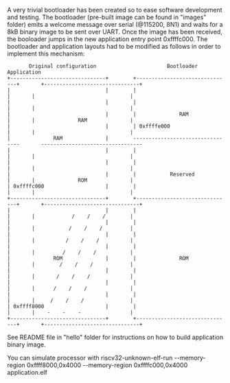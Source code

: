 A very trivial bootloader has been created so to ease software development and testing.
The bootloader (pre-built image can be found in "images" folder) emits a welcome message
over serial (@115200, 8N1) and waits for a 8kB binary image to be sent over UART.
Once the image has been received, the booloader jumps in the new application entry
point 0xffffc000.
The bootloader and application layouts had to be modified as follows in order to
implement this mechanism:


           Original configuration                       Bootloader                               Application             
    +-------------------------------+        +-------------------------------+       +-------------------------------+
    |                               |        |                               |       |                               |
    |                               |        |                               |       |                               |
    |                               |        |              RAM              |       |              RAM              |
    |                               |        | 0xffffe000                    |       |                               |
    |              RAM              |        ---------------------------------       ---------------------------------
    |                               |        |                               |       |                               |
    |                               |        |                               |       |                               |
    |                               |        |           Reserved            |       |              ROM              |
    | 0xffffc000                    |        |                               |       |                               |
    +-------------------------------+        +-------------------------------+       +-------------------------------+
    |                               |        |                               |       |            /    /    /        |
    |                               |        |                               |       |           /    /    /         |
    |                               |        |                               |       |          /    /    /          |
    |                               |        |                               |       |         /    /    /           |
    |              ROM              |        |              ROM              |       |        /    /    /            |
    |                               |        |                               |       |       /    /    /             |
    |                               |        |                               |       |      /    /    /              |
    |                               |        |                               |       |     /    /    /               |
    | 0xffff8000                    |        |                               |       |    -    -    -                |
    +-------------------------------+        +-------------------------------+       +-------------------------------+

See README file in "hello" folder for instructions on how to build application binary image.

You can simulate processor with
riscv32-unknown-elf-run --memory-region 0xffff8000,0x4000 --memory-region 0xffffc000,0x4000 application.elf


